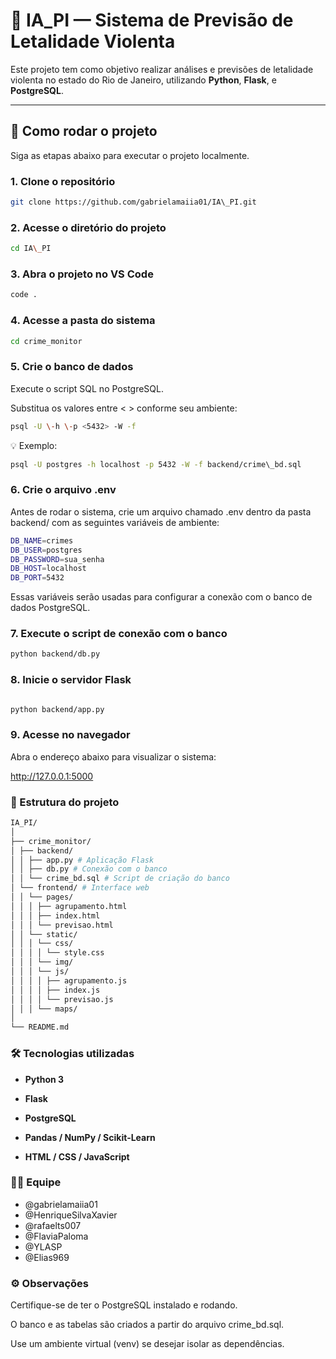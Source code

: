 # 🧠 IA_PI — Sistema de Previsão de Letalidade Violenta

Este projeto tem como objetivo realizar análises e previsões de letalidade violenta no estado do Rio de Janeiro, utilizando **Python**, **Flask**, e **PostgreSQL**.

---

## 🚀 Como rodar o projeto

Siga as etapas abaixo para executar o projeto localmente.

### 1. Clone o repositório

```bash
git clone https://github.com/gabrielamaiia01/IA\_PI.git
```

### 2. Acesse o diretório do projeto

```bash
cd IA\_PI
```

### 3. Abra o projeto no VS Code

```bash
code .
```

### 4. Acesse a pasta do sistema

```bash
cd crime_monitor
```

### 5. Crie o banco de dados

Execute o script SQL no PostgreSQL.

Substitua os valores entre < > conforme seu ambiente:

```bash
psql -U \-h \-p <5432> -W -f
```

💡 Exemplo:

```bash
psql -U postgres -h localhost -p 5432 -W -f backend/crime\_bd.sql
```

### 6. Crie o arquivo .env

Antes de rodar o sistema, crie um arquivo chamado .env dentro da pasta backend/ com as seguintes variáveis de ambiente:
```bash
DB_NAME=crimes
DB_USER=postgres
DB_PASSWORD=sua_senha
DB_HOST=localhost
DB_PORT=5432
```

Essas variáveis serão usadas para configurar a conexão com o banco de dados PostgreSQL.

### 7. Execute o script de conexão com o banco

```bash
python backend/db.py
```

### 8. Inicie o servidor Flask

```bash

python backend/app.py
```

### 9. Acesse no navegador

Abra o endereço abaixo para visualizar o sistema:

http://127.0.0.1:5000

### 🧩 Estrutura do projeto

```bash
IA_PI/
│
├── crime_monitor/
│ ├── backend/
│ │ ├── app.py # Aplicação Flask
│ │ ├── db.py # Conexão com o banco
│ │ └── crime_bd.sql # Script de criação do banco
│ └── frontend/ # Interface web
│ │ └── pages/ 
│ │ │ ├── agrupamento.html 
│ │ │ ├── index.html 
│ │ │ └── previsao.html 
│ │ └── static/ 
│ │ │ └── css/ 
│ │ │ │ └── style.css
│ │ │ └── img/ 
│ │ │ └── js/ 
│ │ │ │ ├── agrupamento.js
│ │ │ │ ├── index.js
│ │ │ │ └── previsao.js
│ │ │ └── maps/ 
│
└── README.md
```
### 🛠️ Tecnologias utilizadas
- **Python 3**

- **Flask**

- **PostgreSQL**

- **Pandas / NumPy / Scikit-Learn**

- **HTML / CSS / JavaScript**

### 🧑‍💻 Equipe

- @gabrielamaiia01
- @HenriqueSilvaXavier
- @rafaelts007
- @FlaviaPaloma
- @YLASP
- @Elias969 

### ⚙️ Observações

Certifique-se de ter o PostgreSQL instalado e rodando.

O banco e as tabelas são criados a partir do arquivo crime\_bd.sql.

Use um ambiente virtual (venv) se desejar isolar as dependências.
